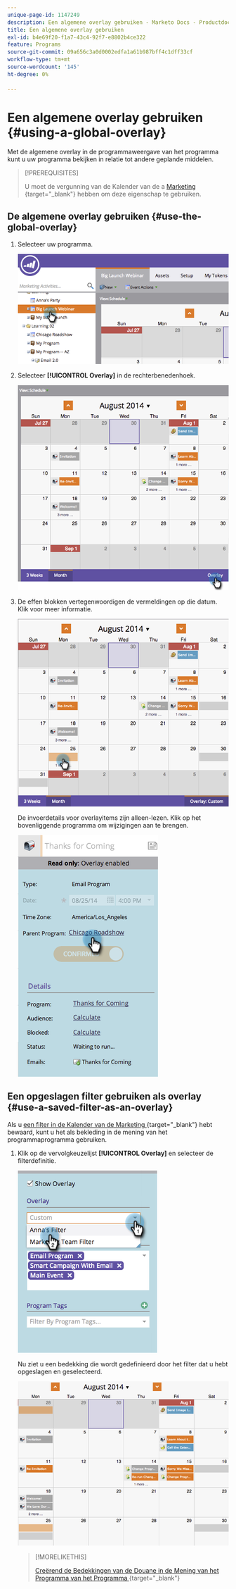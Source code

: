 ```yaml
---
unique-page-id: 1147249
description: Een algemene overlay gebruiken - Marketo Docs - Productdocumentatie
title: Een algemene overlay gebruiken
exl-id: b4e69f20-f1a7-43c4-92f7-e8802b4ce322
feature: Programs
source-git-commit: 09a656c3a0d0002edfa1a61b987bff4c1dff33cf
workflow-type: tm+mt
source-wordcount: '145'
ht-degree: 0%

---
```


# Een algemene overlay gebruiken {#using-a-global-overlay}

Met de algemene overlay in de programmaweergave van het programma kunt u uw programma bekijken in relatie tot andere geplande middelen.

>[!PREREQUISITES]
>
>U moet de vergunning van de Kalender van de a [ Marketing ](/help/marketo/product-docs/core-marketo-concepts/marketing-calendar/understanding-the-calendar/issue-revoke-a-marketing-calendar-license.md){target="_blank"} hebben om deze eigenschap te gebruiken.

## De algemene overlay gebruiken {#use-the-global-overlay}

1. Selecteer uw programma.

   ![](assets/image2014-9-24-10-16-4.png)

1. Selecteer **[!UICONTROL Overlay]** in de rechterbenedenhoek.

   ![](assets/image2014-9-24-10-3a16-3a9.png)

1. De effen blokken vertegenwoordigen de vermeldingen op die datum. Klik voor meer informatie.

   ![](assets/image2014-9-24-10-3a16-3a14.png)

   De invoerdetails voor overlayitems zijn alleen-lezen. Klik op het bovenliggende programma om wijzigingen aan te brengen.

   ![](assets/image2014-9-24-10-3a16-3a19.png)

## Een opgeslagen filter gebruiken als overlay {#use-a-saved-filter-as-an-overlay}

Als u [ een filter in de Kalender van de Marketing ](/help/marketo/product-docs/core-marketo-concepts/marketing-calendar/working-with-the-calendar/saving-a-filter-definition-in-the-marketing-calendar.md){target="_blank"} hebt bewaard, kunt u het als bekleding in de mening van het programmaprogramma gebruiken.

1. Klik op de vervolgkeuzelijst **[!UICONTROL Overlay]** en selecteer de filterdefinitie.

   ![](assets/image2014-9-24-10-3a16-3a26.png)

   Nu ziet u een bedekking die wordt gedefinieerd door het filter dat u hebt opgeslagen en geselecteerd.

   ![](assets/image2014-9-24-10-3a16-3a31.png)

   >[!MORELIKETHIS]
   >
   >[ Creërend de Bedekkingen van de Douane in de Mening van het Programma van het Programma ](/help/marketo/product-docs/core-marketo-concepts/programs/program-schedule-view/creating-custom-overlays-in-program-schedule-view.md){target="_blank"}
